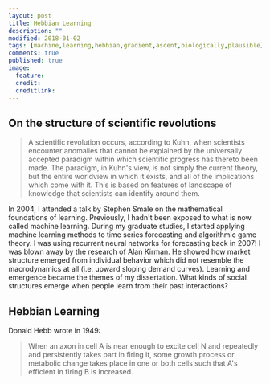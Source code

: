 ```yaml
---
layout: post
title: Hebbian Learning
description: ""
modified: 2018-01-02
tags: [machine,learning,hebbian,gradient,ascent,biologically,plausible]
comments: true
published: true
image:
  feature: 
  credit: 
  creditlink: 
---
```


## On the structure of scientific revolutions

> A scientific revolution occurs, according to Kuhn, when scientists encounter anomalies that cannot be explained by the 
> universally accepted paradigm within which scientific progress has thereto been made. The paradigm, in Kuhn's view, is not 
> simply the current theory, but the entire worldview in which it exists, and all of the implications which come with it. 
> This is based on features of landscape of knowledge that scientists can identify around them.


In 2004, I attended a talk by Stephen Smale on the mathematical foundations of learning.  Previously, I hadn't been exposed to what is now called machine learning.   During my graduate studies, I started applying machine learning methods to time series forecasting and algorithmic game theory.  I was using recurrent neural networks for forecasting back in 2007!  I was blown away by the research of Alan Kirman.  He showed how market structure emerged from individual behavior which did not resemble the macrodynamics at all (i.e. upward sloping demand curves).   Learning and emergence became the themes of my dissertation.  What kinds of social structures emerge when people learn from their past interactions?

## Hebbian Learning

Donald Hebb wrote in 1949:

> When an axon in cell A is near enough to excite cell N and repeatedly and persistently takes part in firing it, some 
> growth process or metabolic change takes place in one or both cells such that A's efficient in firing B is increased.

